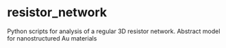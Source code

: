 # resistor_network
Python scripts for analysis of a regular 3D resistor network. Abstract model for nanostructured Au materials
